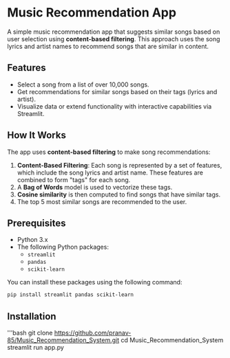 # Music Recommendation App

A simple music recommendation app that suggests similar songs based on user selection using **content-based filtering**. This approach uses the song lyrics and artist names to recommend songs that are similar in content.

## Features

- Select a song from a list of over 10,000 songs.
- Get recommendations for similar songs based on their tags (lyrics and artist).
- Visualize data or extend functionality with interactive capabilities via Streamlit.

## How It Works

The app uses **content-based filtering** to make song recommendations:

1. **Content-Based Filtering**: Each song is represented by a set of features, which include the song lyrics and artist name. These features are combined to form "tags" for each song.
2. A **Bag of Words** model is used to vectorize these tags.
3. **Cosine similarity** is then computed to find songs that have similar tags.
4. The top 5 most similar songs are recommended to the user.

## Prerequisites

- Python 3.x
- The following Python packages:
  - `streamlit`
  - `pandas`
  - `scikit-learn`

You can install these packages using the following command:

```bash
pip install streamlit pandas scikit-learn

```

## Installation

'''bash
git clone https://github.com/pranav-85/Music_Recommendation_System.git
cd Music_Recommendation_System
streamlit run app.py
```


